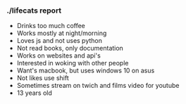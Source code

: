 ### ./lifecats report

- Drinks too much coffee
- Works mostly at night/morning
- Loves js and not uses python
- Not read books, only documentation
- Works on websites and api's
- Interested in woking with other people
- Want's macbook, but uses windows 10 on asus
- Not likes use shift 
- Sometimes stream on twich and films video for youtube
- 13 years old
